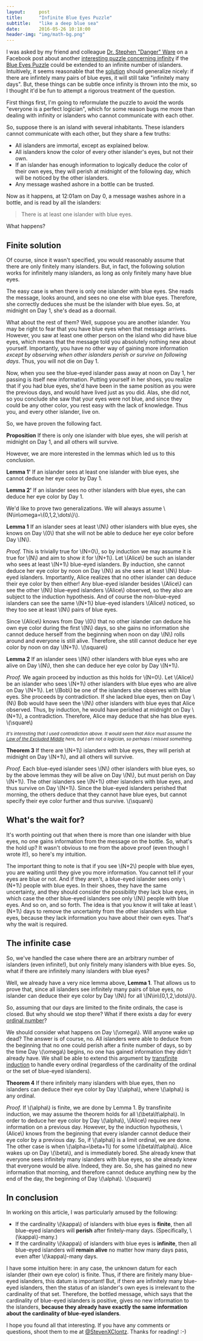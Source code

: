 ```yaml
---
layout:     post
title:      "Infinite Blue Eyes Puzzle"
subtitle:   "like a deep blue sea"
date:       2016-05-26 10:18:00
header-img: "img/math-bg.png"
---
```


I was asked by my friend and colleague
[Dr. Stephen "Danger" Ware][ware] on a Facebook post about another
[interesting puzzle concerning infinity][infinity puzzle] if the
[Blue Eyes Puzzle][blue eyes puzzle] could be extended to an infinite number
of islanders. Intuitively, it seems reasonable that the
[solution][blue eyes solution] should generalize nicely: if there are infintely
many pairs of blue eyes, it will still take "infinitely many days". But, these
things can be subtle once infinity is thrown into the mix,
so I thought it'd be fun to attempt a rigorous treatment
of the question.

[ware]: http://stephengware.com/
[infinity puzzle]: https://www.reddit.com/r/AskReddit/comments/4kz3di/whats_your_favourite_maths_fact/d3jj88j
[blue eyes puzzle]: http://xkcd.com/blue_eyes.html
[blue eyes solution]: https://xkcd.com/solution.html

First things first, I'm going to reformulate the puzzle to avoid the words
"everyone is a perfect logician", which for some reason bugs me more than
dealing with infinity or islanders who cannot communicate with each other.

So, suppose there is an island with several inhabitants. These islanders cannot
communicate with each other, but they share a few truths:

* All islanders are immortal, except as explained below.
* All islanders know the color of every other islander's eyes, but not their own.
* If an islander has enough information to logically deduce the color of their
  own eyes, they will perish at midnight of the following day, which will be
  noticed by the other islanders.
* Any message washed ashore in a bottle can be trusted.

Now as it happens, at 12:01am on Day 0, a message washes ashore in a bottle,
and is read by all the islanders:

> There is at least one islander with blue eyes.

What happens?

## Finite solution

Of course, since it wasn't specified, you would reasonably assume that there
are only finitely many islanders. But, in fact, the following solution works
for infinitely many islanders, as long as only finitely many have blue eyes.

The easy case is when there is only one islander with blue eyes. She reads
the message, looks around, and sees no one else with blue eyes. Therefore,
she correctly deduces she must be the islander with blue eyes. So, at midnight
on Day 1, she's dead as a doornail.

What about the rest of them? Well, suppose you are another islander. You
may be right to fear that you have blue eyes when that message arrives.
However, you saw at least one other person on the island who did have blue eyes,
which means that the message told you absolutely nothing new about yourself.
Importantly, you have no other way of gaining more information
*except by observing when other islanders perish or survive on following days*.
Thus, you will not die on Day 1.

Now, when you see the blue-eyed islander pass away at noon on Day 1, her
passing is itself new information. Putting yourself in her shoes, you realize
that if you had blue eyes, she'd have been in the same position as you were
the previous days, and would have lived just as you did. Alas, she did not,
so you conclude she saw that your eyes were not blue, and since they could
be any other color, you rest easy with the lack of knowledge. Thus you,
and every other islander, live on.

So, we have proven the following fact.

**Proposition** If there is only one islander with blue eyes, she will
perish at midnight on Day 1, and all others will survive.

However, we are more interested in the lemmas which led us to this
conclusion.

**Lemma 1'** If an islander sees at least one islander with blue eyes, she cannot
deduce her eye color by Day 1.

**Lemma 2'** If an islander sees no other islanders with blue eyes, she can
deduce her eye color by Day 1.

We'd like to prove two generalizations. We will always assume
\\(N\\in\\omega=\\{0,1,2,\\dots\\}\\).

**Lemma 1** If an islander sees at least \\(N\\) other islanders with blue
eyes, she knows on Day \\(0\\) that she will not be able to deduce her eye
color before Day \\(N\\).

*Proof.* This is trivially true for \\(N=0\\), so by induction we may assume
it is true for
\\(N\\) and aim to show it for \\(N+1\\). Let \\(Alice\\) be such
an islander who sees at least
\\(N+1\\) blue-eyed islanders. By induction, she cannot deduce her eye color
by noon on Day \\(N\\) as she sees at least \\(N\\) blue-eyed islanders.
Importantly, Alice realizes that no other islander can deduce their eye
color by then either! Any blue-eyed islander besides \\(Alice\\) can see
the other \\(N\\) blue-eyed islanders \\(Alice\\) observed, so they also are
subject to the induction hypothesis. And of course the non-blue-eyed islanders
can see the same \\(N+1\\) blue-eyed islanders \\(Alice\\) noticed, so they
too see at least \\(N\\) pairs of blue eyes.

Since \\(Alice\\) knows from Day \\(0\\) that no other islander can deduce his
own eye color during the first \\(N\\) days, so she gains no information she
cannot deduce herself from the beginning when noon on day \\(N\\) rolls around
and everyone is still alive. Therefore,
she still cannot deduce her eye color by noon on day \\(N+1\\). \\(\\square\\)

**Lemma 2** If an islander sees \\(N\\) other islanders with blue eyes who
are alive on Day \\(N\\), then she can deduce her eye color by Day \\(N+1\\).

*Proof.* We again proceed by induction as this holds for \\(N=0\\). Let
\\(Alice\\) be an islander who sees \\(N+1\\) other islanders with blue eyes
who are alive on Day \\(N+1\\). Let \\(Bob\\) be one of the islanders she
observes with blue eyes. She proceeds by contradiction. If she lacked blue
eyes, then on Day \\(N\\) Bob would have seen the \\(N\\) other islanders with
blue eyes that Alice observed. Thus, by induction, he would have perished
at midnight on Day \\(N+1\\), a contradiction. Therefore, Alice may deduce
that she has blue eyes. \\(\\square\\)

<small><i>
It's interesting that I used contradiction above. It would seem that Alice must
assume the <a href="https://en.wikipedia.org/wiki/Law_of_excluded_middle">
Law of the Excluded Middle</a> here, but I am not a logician, so perhaps
I missed something.
</i></small>

**Theorem 3** If there are \\(N+1\\) islanders with blue eyes, they will
perish at midnight on Day \\(N+1\\), and all others will survive.

*Proof.* Each blue-eyed islander sees \\(N\\) other islanders with blue
eyes, so by the above lemmas they will be alive on Day \\(N\\), but must
perish on Day \\(N+1\\). The other islanders see \\(N+1\\) other islanders
with blue eyes, and thus survive on Day \\(N+1\\). Since the blue-eyed islanders
perished that morning, the others deduce that they cannot have blue eyes,
but cannot specify their eye color further and thus survive.
\\(\\square\\)

## What's the wait for?

It's worth pointing out that when there is more than one islander with blue eyes,
no one gains information from the message on the bottle. So, what's the hold up?
It wasn't obvious to me from the above proof (even though I wrote it!),
so here's my intuition.

The important thing to note is that if you see \\(N+2\\) people with blue eyes,
you are waiting until they give you more information. You cannot tell if your
eyes are blue or not. And if they aren't, a blue-eyed islander sees only
\\(N+1\\) people with blue eyes. In their shoes, they have the same uncertainty,
and they should consider the possibility they lack blue eyes, in which case
the other blue-eyed islanders see only \\(N\\) people with blue eyes.
And so on, and so forth. The idea is that you know it will take at
least \\(N+1\\) days to remove the uncertainty from the other islanders with blue
eyes, because they lack information you have about their own eyes.
That's why the wait is required.

## The infinite case

So, we've handled the case where there are an arbitrary number of islanders
(even infinite!), but only finitely many islanders with blue eyes. So,
what if there are infinitely many islanders with blue eyes?

Well, we already have a very nice lemma above, **Lemma 1**. That allows us
to prove that, since all islanders see infinitely many pairs of blue eyes,
no islander can deduce their eye color by Day \\(N\\) for all
\\(N\\in\\{0,1,2,\\dots\\}\\).

So, assuming that our days are limited to the finite ordinals, the case is
closed. But why should we stop there? What if there exists a day for every
[ordinal number][ordinals]?

[ordinals]: https://en.wikipedia.org/wiki/Ordinal_number

We should consider what happens on Day \\(\\omega\\). Will anyone wake up dead?
The answer is of course, no. All islanders were able to deduce from the
beginning that no one could perish after a finite number of days, so
by the time Day \\(\\omega\\) begins, no one has gained information they didn't
already have. We shall be able to extend this argument by
[transfinite induction][transfinite induction] to handle every ordinal
(regardless of the cardinality of the ordinal or the set of blue-eyed islanders).

[transfinite induction]: https://en.wikipedia.org/wiki/Transfinite_induction

**Theorem 4** If there infinitely many islanders with blue eyes, then no islanders
can deduce their eye color by Day \\(\\alpha\\), where \\(\\alpha\\) is any ordinal.

*Proof.* If \\(\\alpha\\) is finite, we are done by Lemma 1. By transfinite induction,
we may assume the theorem holds for all \\(\\beta\\lt\\alpha\\). In order to
deduce her eye color by Day \\(\\alpha\\), \\(Alice\\) requires new information on
a previous day. However, by the induction hypothesis, \\(Alice\\) knows from
the beginning that every islander cannot deduce their eye color by a previous
day. So, if \\(\\alpha\\) is a limit ordinal, we are done. The other case
is when \\(\\alpha=\\beta+1\\) for some \\(\\beta\\lt\\alpha\\). Alice wakes up
on Day \\(\\beta\\), and is immediately bored. She already knew that everyone
sees infinitely many islanders with blue eyes, so she already knew that
everyone would be alive. Indeed, they are. So, she has gained no new information
that morning, and therefore cannot deduce anything new by the end of the day,
the beginning of Day \\(\\alpha\\). \\(\\square\\)

## In conclusion

In working on this article, I was particularly amused by the following:

* If the cardinality \\(\\kappa\\) of islanders with blue eyes is **finite**,
  then all blue-eyed islanders will **perish** after finitely-many days.
  (Specifically, \\(\\kappa\\)-many.)
* If the cardinality \\(\\kappa\\) of islanders with blue eyes is **infinite**,
  then all blue-eyed islanders will **remain alive** no matter how many days
  pass, even after \\(\\kappa\\)-many days.

I have some intuition here: in any case, the unknown datum for each
islander (their own eye color) is finite. Thus, if there are finitely many
blue-eyed islanders, this datum is important! But, if there are infinitely many
blue-eyed islanders, then the status of an islander's own eyes is irrelevant
to the cardinality of that set. Therefore, the bottled message, which says
that the cardinality of blue-eyed islanders is positive, gives no new information
to the islanders, **because they already have exactly the same information about
the cardinality of blue-eyed islanders**.

I hope you found all that interesting. If you have any comments or questions,
shoot them to me at [@StevenXClontz](http://twitter.com/StevenXClontz).
Thanks for reading! :-)
